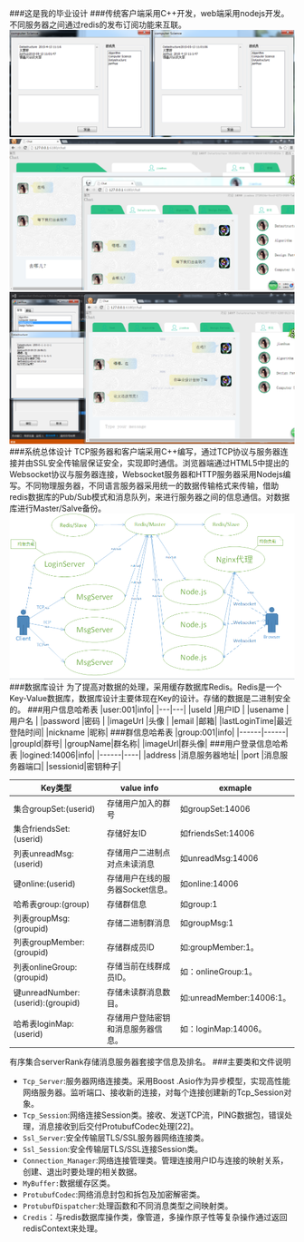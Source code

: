 ###这是我的毕业设计
###传统客户端采用C++开发，web端采用nodejs开发。不同服务器之间通过redis的发布订阅功能来互联。
![mfcChat](./image/mfcChat.png)
![webChat](./image/webChat.png)
![imChat](./image/imChat.png)
###系统总体设计
TCP服务器和客户端采用C++编写，通过TCP协议与服务器连接并由SSL安全传输层保证安全，实现即时通信。浏览器端通过HTML5中提出的Websocket协议与服务器连接，Websocket服务器和HTTP服务器采用Nodejs编写。不同物理服务器，不同语言服务器采用统一的数据传输格式来传输，借助redis数据库的Pub/Sub模式和消息队列，来进行服务器之间的信息通信。对数据库进行Master/Salve备份。
![系统总体设计](./image/design.png)
###数据库设计
为了提高对数据的处理，采用缓存数据库Redis。Redis是一个Key-Value数据库，数据库设计主要体现在Key的设计。存储的数据是二进制安全的。
###用户信息哈希表
|user:001|info|
|---|---|
|useId |用户ID |
|usename |用户名 |
|password |密码 |
|imageUrl |头像  |
|email    |邮箱|
|lastLoginTime|最近登陆时间|
|nickname |昵称|
###群信息哈希表
|group:001|info|
|------|------|
|groupId|群号|
|groupName|群名称|
|imageUrl|群头像|
###用户登录信息哈希表
|logined:14006|info|
|------|----|
|address |消息服务器地址|
|port |消息服务器端口|
|sessionid|密钥种子|

|Key类型|value info |exmaple|
|-----|-----|------|
|集合groupSet:(userid)|存储用户加入的群号|如groupSet:14006|
|集合friendsSet:(userid)|存储好友ID|如friendsSet:14006|
|列表unreadMsg:(userid)|存储用户二进制点对点未读消息|如unreadMsg:14006|
|键online:(userid)|存储用户在线的服务器Socket信息。|如online:14006|
|哈希表group:(group)|存储群信息|如group:1|
|列表groupMsg:(groupid)|存储二进制群消息|如groupMsg:1|
|列表groupMember:(groupid)|存储群成员ID|如:groupMember:1。|
|列表onlineGroup:(groupid)|存储当前在线群成员ID。|如：onlineGroup:1。|
|键unreadNumber:(userid):(groupid)|存储未读群消息数目。|如:unreadMember:14006:1。|
|哈希表loginMap:(userid)|存储用户登陆密钥和消息服务器信息。|如：loginMap:14006。|

有序集合serverRank存储消息服务器套接字信息及排名。
###主要类和文件说明

- `Tcp_Server`:服务器网络连接类。采用Boost .Asio作为异步模型，实现高性能网络服务器。监听端口、接收新的连接，对每个连接创建新的Tcp_Session对象。
- `Tcp_Session`:网络连接Session类。接收、发送TCP流，PING数据包，错误处理，消息接收到后交付ProtubufCodec处理[22]。
- `Ssl_Server`:安全传输层TLS/SSL服务器网络连接类。
- `Ssl_Session`:安全传输层TLS/SSL连接Session类。
- `Connection_Manager`:网络连接管理类。管理连接用户ID与连接的映射关系，创建、退出时要处理的相关数据。
- `MyBuffer:`数据缓存区类。
- `ProtubufCodec`:网络消息封包和拆包及加密解密类。
- `ProtubufDispatcher`:处理函数和不同消息类型之间映射类。
- `Credis`：与redis数据库操作类，像管道，多操作原子性等复杂操作通过返回redisContext来处理。
